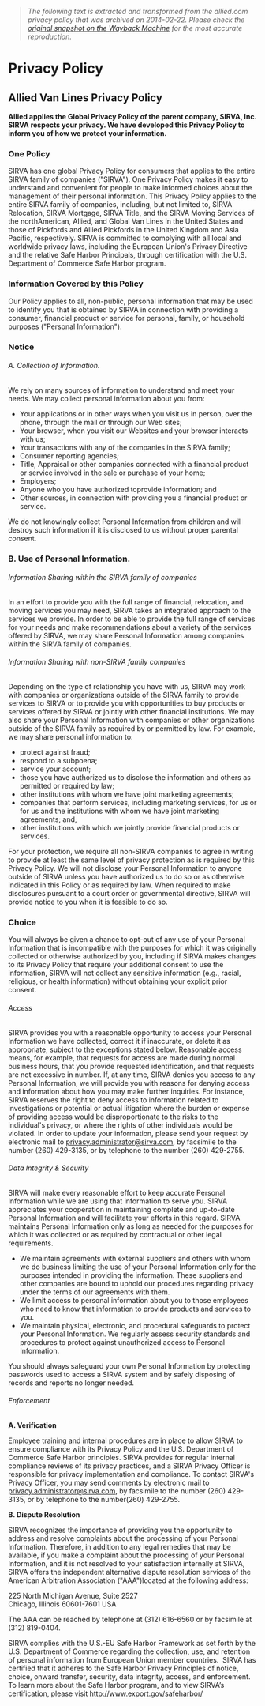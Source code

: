 > *The following text is extracted and transformed from the allied.com privacy policy that was archived on 2014-02-22. Please check the [original snapshot on the Wayback Machine](https://web.archive.org/web/20140222191320id_/http%3A//allied.com/privacy-policy.aspx) for the most accurate reproduction.*

# Privacy Policy

##  Allied Van Lines Privacy Policy

**Allied applies the Global Privacy Policy of the parent company, SIRVA, Inc. SIRVA respects your privacy. We have developed this Privacy Policy to inform you of how we protect your information.**

###  One Policy

SIRVA has one global Privacy Policy for consumers that applies to the entire SIRVA family of companies ("SIRVA"). One Privacy Policy makes it easy to understand and convenient for people to make informed choices about the management of their personal information. This Privacy Policy applies to the entire SIRVA family of companies, including, but not limited to, SIRVA Relocation, SIRVA Mortgage, SIRVA Title, and the SIRVA Moving Services of the northAmerican, Allied, and Global Van Lines in the United States and those of Pickfords and Allied Pickfords in the United Kingdom and Asia Pacific, respectively. SIRVA is committed to complying with all local and worldwide privacy laws, including the European Union's Privacy Directive and the relative Safe Harbor Principals, through certification with the U.S. Department of Commerce Safe Harbor program.

###  Information Covered by this Policy

Our Policy applies to all, non-public, personal information that may be used to identify you that is obtained by SIRVA in connection with providing a consumer, financial product or service for personal, family, or household purposes ("Personal Information").

###  Notice

######  A. Collection of Information.

We rely on many sources of information to understand and meet your needs. We may collect personal information about you from:

  * Your applications or in other ways when you visit us in person, over the phone, through the mail or through our Web sites;
  * Your browser, when you visit our Websites and your browser interacts with us;
  * Your transactions with any of the companies in the SIRVA family;
  * Consumer reporting agencies;
  * Title, Appraisal or other companies connected with a financial product or service involved in the sale or purchase of your home;
  * Employers;
  * Anyone who you have authorized toprovide information; and
  * Other sources, in connection with providing you a financial product or service.



We do not knowingly collect Personal Information from children and will destroy such information if it is disclosed to us without proper parental consent.

###  B. Use of Personal Information.

######  Information Sharing within the SIRVA family of companies

In an effort to provide you with the full range of financial, relocation, and moving services you may need, SIRVA takes an integrated approach to the services we provide. In order to be able to provide the full range of services for your needs and make recommendations about a variety of the services offered by SIRVA, we may share Personal Information among companies within the SIRVA family of companies.

######  Information Sharing with non-SIRVA family companies

Depending on the type of relationship you have with us, SIRVA may work with companies or organizations outside of the SIRVA family to provide services to SIRVA or to provide you with opportunities to buy products or services offered by SIRVA or jointly with other financial institutions. We may also share your Personal Information with companies or other organizations outside of the SIRVA family as required by or permitted by law. For example, we may share personal information to:

  * protect against fraud;
  * respond to a subpoena;
  * service your account;
  * those you have authorized us to disclose the information and others as permitted or required by law;
  * other institutions with whom we have joint marketing agreements;
  * companies that perform services, including marketing services, for us or for us and the institutions with whom we have joint marketing agreements; and,
  * other institutions with which we jointly provide financial products or services.



For your protection, we require all non-SIRVA companies to agree in writing to provide at least the same level of privacy protection as is required by this Privacy Policy. We will not disclose your Personal Information to anyone outside of SIRVA unless you have authorized us to do so or as otherwise indicated in this Policy or as required by law. When required to make disclosures pursuant to a court order or governmental directive, SIRVA will provide notice to you when it is feasible to do so.

###  Choice

You will always be given a chance to opt-out of any use of your Personal Information that is incompatible with the purposes for which it was originally collected or otherwise authorized by you, including if SIRVA makes changes to its Privacy Policy that require your additional consent to use the information, SIRVA will not collect any sensitive information (e.g., racial, religious, or health information) without obtaining your explicit prior consent.

######  Access

SIRVA provides you with a reasonable opportunity to access your Personal Information we have collected, correct it if inaccurate, or delete it as appropriate, subject to the exceptions stated below. Reasonable access means, for example, that requests for access are made during normal business hours, that you provide requested identification, and that requests are not excessive in number. If, at any time, SIRVA denies you access to any Personal Information, we will provide you with reasons for denying access and information about how you may make further inquiries. For instance, SIRVA reserves the right to deny access to information related to investigations or potential or actual litigation where the burden or expense of providing access would be disproportionate to the risks to the individual's privacy, or where the rights of other individuals would be violated. In order to update your information, please send your request by electronic mail to [privacy.administrator@sirva.com](mailto:privacy.administrator@sirva.com), by facsimile to the number (260) 429-3135, or by telephone to the number (260) 429-2755.

######  Data Integrity & Security

SIRVA will make every reasonable effort to keep accurate Personal Information while we are using that information to serve you. SIRVA appreciates your cooperation in maintaining complete and up-to-date Personal Information and will facilitate your efforts in this regard. SIRVA maintains Personal Information only as long as needed for the purposes for which it was collected or as required by contractual or other legal requirements.

  * We maintain agreements with external suppliers and others with whom we do business limiting the use of your Personal Information only for the purposes intended in providing the information. These suppliers and other companies are bound to uphold our procedures regarding privacy under the terms of our agreements with them.
  * We limit access to personal information about you to those employees who need to know that information to provide products and services to you.
  * We maintain physical, electronic, and procedural safeguards to protect your Personal Information. We regularly assess security standards and procedures to protect against unauthorized access to Personal Information.



You should always safeguard your own Personal Information by protecting passwords used to access a SIRVA system and by safely disposing of records and reports no longer needed.

######  Enforcement

**A. Verification**

Employee training and internal procedures are in place to allow SIRVA to ensure compliance with its Privacy Policy and the U.S. Department of Commerce Safe Harbor principles. SIRVA provides for regular internal compliance reviews of its privacy practices, and a SIRVA Privacy Officer is responsible for privacy implementation and compliance. To contact SIRVA's Privacy Officer, you may send comments by electronic mail to [privacy.administrator@sirva.com](mailto:privacy.administrator@sirva.com), by facsimile to the number (260) 429-3135, or by telephone to the number(260) 429-2755.

**B. Dispute Resolution**

SIRVA recognizes the importance of providing you the opportunity to address and resolve complaints about the processing of your Personal Information. Therefore, in addition to any legal remedies that may be available, if you make a complaint about the processing of your Personal Information, and it is not resolved to your satisfaction internally at SIRVA, SIRVA offers the independent alternative dispute resolution services of the American Arbitration Association ("AAA")located at the following address:

225 North Michigan Avenue, Suite 2527  
Chicago, Illinois 60601-7601 USA

The AAA can be reached by telephone at (312) 616-6560 or by facsimile at (312) 819-0404.

SIRVA complies with the U.S.-EU Safe Harbor Framework as set forth by the U.S. Department of Commerce regarding the collection, use, and retention of personal information from European Union member countries.  SIRVA has certified that it adheres to the Safe Harbor Privacy Principles of notice, choice, onward transfer, security, data integrity, access, and enforcement.  To learn more about the Safe Harbor program, and to view SIRVA’s certification, please visit <http://www.export.gov/safeharbor/>
